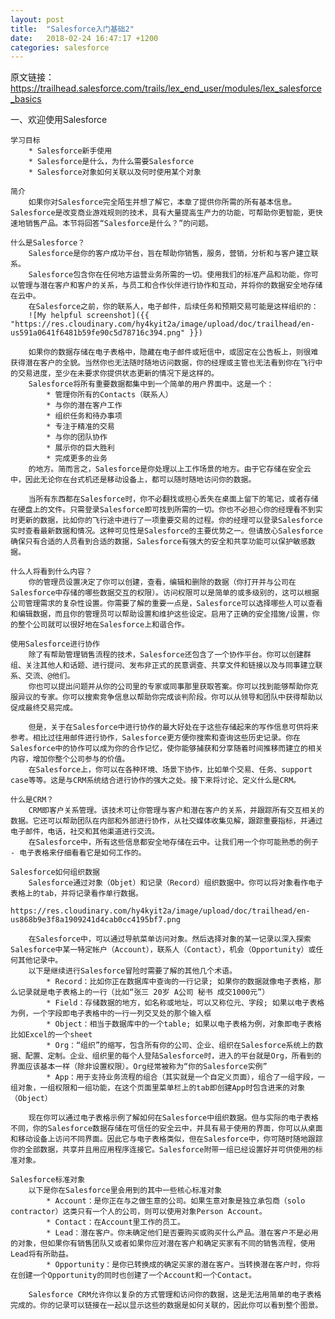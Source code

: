 ```yaml
---
layout: post
title:  "Salesforce入门基础2"
date:   2018-02-24 16:47:17 +1200
categories: salesforce
---
```

原文链接：https://trailhead.salesforce.com/trails/lex_end_user/modules/lex_salesforce_basics

一、欢迎使用Salesforce

    学习目标
        * Salesforce新手使用
        * Salesforce是什么，为什么需要Salesforce
        * Salesforce对象如何关联以及何时使用某个对象

    简介
        如果你对Salesforce完全陌生并想了解它，本章了提供你所需的所有基本信息。Salesforce是改变商业游戏规则的技术，具有大量提高生产力的功能，可帮助你更智能，更快速地销售产品。本节将回答“Salesforce是什么？”的问题。

    什么是Salesforce？
        Salesforce是你的客户成功平台，旨在帮助你销售，服务，营销，分析和与客户建立联系。
        Salesforce包含你在任何地方运营业务所需的一切。使用我们的标准产品和功能，你可以管理与潜在客户和客户的关系，与员工和合作伙伴进行协作和互动，并将你的数据安全地存储在云中。
        在Salesforce之前，你的联系人，电子邮件，后续任务和预期交易可能是这样组织的：
        ![My helpful screenshot]({{ "https://res.cloudinary.com/hy4kyit2a/image/upload/doc/trailhead/en-us591a0641f6481b59fe90c5d78716c394.png" }})

        如果你的数据存储在电子表格中，隐藏在电子邮件或短信中，或固定在公告板上，则很难获得潜在客户的全貌。当然你也无法随时随地访问数据，你的经理或主管也无法看到你在飞行中的交易进度，至少在未要求你提供状态更新的情况下是这样的。
        Salesforce将所有重要数据都集中到一个简单的用户界面中。这是一个：
            * 管理你所有的Contacts（联系人）
            * 与你的潜在客户工作
            * 组织任务和待办事项
            * 专注于精准的交易
            * 与你的团队协作
            * 展示你的巨大胜利
            * 完成更多的业务
        的地方。简而言之，Salesforce是你处理以上工作场景的地方。由于它存储在安全云中，因此无论你在台式机还是移动设备上，都可以随时随地访问你的数据。

        当所有东西都在Salesforce时，你不必翻找或担心丢失在桌面上留下的笔记，或者存储在硬盘上的文件。只需登录Salesforce即可找到所需的一切。你也不必担心你的经理看不到实时更新的数据，比如你的飞行途中进行了一项重要交易的过程。你的经理可以登录Salesforce实时查看最新数据和情况。这种可见性是Salesforce的主要优势之一。但请放心Salesforce确保只有合适的人员看到合适的数据，Salesforce有强大的安全和共享功能可以保护敏感数据。

    什么人将看到什么内容？
        你的管理员设置决定了你可以创建，查看，编辑和删除的数据（你打开并与公司在Salesforce中存储的哪些数据交互的权限）。访问权限可以是简单的或多级别的，这可以根据公司管理需求的复杂性设置。你需要了解的重要一点是，Salesforce可以选择哪些人可以查看和编辑数据，而且你的管理员可以帮助设置和维护这些设定。启用了正确的安全措施/设置，你的整个公司就可以很好地在Salesforce上和谐合作。

    使用Salesforce进行协作
        除了有帮助管理销售流程的技术，Salesforce还包含了一个协作平台。你可以创建群组、关注其他人和话题、进行提问、发布非正式的民意调查、共享文件和链接以及与同事建立联系、交流、@他们。
        你也可以提出问题并从你的公司里的专家或同事那里获取答案。你可以找到能够帮助你克服异议的专家。你可以搜索竞争信息以帮助你完成谈判阶段。你可以从领导和团队中获得帮助以促成最终交易完成。

        但是，关于在Salesforce中进行协作的最大好处在于这些存储起来的写作信息可供将来参考。相比过往用邮件进行协作，Salesforce更方便你搜索和查询这些历史记录。你在Salesforce中的协作可以成为你的合作记忆，使你能够捕获和分享随着时间推移而建立的相关内容，增加你整个公司参与的价值。
        在Salesforce上，你可以在各种环境、场景下协作，比如单个交易、任务、support case等等。这是与CRM系统结合进行协作的强大之处。接下来将讨论、定义什么是CRM。

    什么是CRM？
        CRM即客户关系管理。该技术可让你管理与客户和潜在客户的关系，并跟踪所有交互相关的数据。它还可以帮助团队在内部和外部进行协作，从社交媒体收集见解，跟踪重要指标，并通过电子邮件，电话，社交和其他渠道进行交流。
        在Salesforce中，所有这些信息都安全地存储在云中。让我们用一个你可能熟悉的例子 - 电子表格来仔细看看它是如何工作的。

    Salesforce如何组织数据
        Salesforce通过对象（Objet）和记录（Record）组织数据中。你可以将对象看作电子表格上的tab，并将记录看作单行数据。
        https://res.cloudinary.com/hy4kyit2a/image/upload/doc/trailhead/en-us868b9e3f8a1909241d4cab0cc4195bf7.png
        
        在Salesforce中，可以通过导航菜单访问对象。然后选择对象的某一记录以深入探索Salesforce中某一特定帐户（Account），联系人（Contact），机会（Opportunity）或任何其他记录中。
        以下是继续进行Salesforce冒险时需要了解的其他几个术语。
            * Record：比如你正在数据库中查询的一行记录; 如果你的数据就像电子表格，那么记录就是电子表格上的一行（比如“张三 20岁 A公司 秘书 成交1000元”）
            * Field：存储数据的地方，如名称或地址，可以又称位元、字段; 如果以电子表格为例，一个字段即电子表格中的一行一列交叉处的那个输入框
            * Object：相当于数据库中的一个table; 如果以电子表格为例，对象即电子表格比如Excel的一个sheet
            * Org：“组织”的缩写，包含所有你的公司、企业、组织在Salesforce系统上的数据、配置、定制。企业、组织里的每个人登陆Salesforce时，进入的平台就是Org，所看到的界面应该基本一样（除非设置权限）。Org经常被称为“你的Salesforce实例”
            * App：用于支持业务流程的组合（其实就是一个自定义页面），组合了一组字段，一组对象，一组权限和一组功能，在这个页面里菜单栏上的tab即创建App时包含进来的对象（Object）

        现在你可以通过电子表格示例了解如何在Salesforce中组织数据。但与实际的电子表格不同，你的Salesforce数据存储在可信任的安全云中，并具有易于使用的界面，你可以从桌面和移动设备上访问不同界面。因此它与电子表格类似，但在Salesforce中，你可随时随地跟踪你的全部数据，共享并且用应用程序连接它。Salesforce附带一组已经设置好并可供使用的标准对象。

    Salesforce标准对象
        以下是你在Salesforce里会用到的其中一些核心标准对象
            * Account：是你正在与之做生意的公司。如果生意对象是独立承包商（solo contractor）这类只有一个人的公司，则可以使用对象Person Account。
            * Contact：在Account里工作的员工。
            * Lead：潜在客户。你未确定他们是否要购买或购买什么产品。潜在客户不是必用的对象，但如果你有销售团队又或者如果你应对潜在客户和确定买家有不同的销售流程，使用Lead将有所助益。
            * Opportunity：是你已转换成的确定买家的潜在客户。当转换潜在客户时，你将在创建一个Opportunity的同时也创建了一个Account和一个Contact。
        
        Salesforce CRM允许你以复杂的方式管理和访问你的数据，这是无法用简单的电子表格完成的。你的记录可以链接在一起以显示这些的数据是如何关联的，因此你可以看到整个图景。